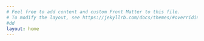 ```yaml
---
# Feel free to add content and custom Front Matter to this file.
# To modify the layout, see https://jekyllrb.com/docs/themes/#overriding-theme-defaults
#dd
layout: home
---
```

